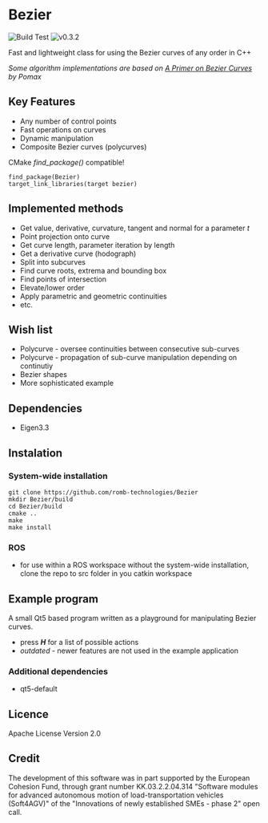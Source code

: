 # Bezier
![Build Test](https://github.com/romb-technologies/Bezier/actions/workflows/build.yml/badge.svg?branch=master)
![v0.3.2](https://img.shields.io/badge/version-0.3.2-blue.svg)

Fast and lightweight class for using the Bezier curves of any order in C++

*Some algorithm implementations are based on [A Primer on Bezier Curves](https://pomax.github.io/bezierinfo/) by Pomax*

## Key Features
- Any number of control points
- Fast operations on curves
- Dynamic manipulation
- Composite Bezier curves (polycurves)

CMake *find_package()* compatible!
```
find_package(Bezier)
target_link_libraries(target bezier)
```

## Implemented methods
- Get value, derivative, curvature, tangent and normal for a parameter *t*
- Point projection onto curve
- Get curve length, parameter iteration by length
- Get a derivative curve (hodograph)
- Split into subcurves
- Find curve roots, extrema and bounding box
- Find points of intersection
- Elevate/lower order
- Apply parametric and geometric continuities
- etc.

## Wish list

- Polycurve - oversee continuities between consecutive sub-curves
- Polycurve - propagation of sub-curve manipulation depending on continutiy
- Bezier shapes
- More sophisticated example

## Dependencies
- Eigen3.3

## Instalation
### System-wide installation
```
git clone https://github.com/romb-technologies/Bezier
mkdir Bezier/build
cd Bezier/build
cmake ..
make
make install
```
### ROS
- for use within a ROS workspace without the system-wide installation, clone the repo to src folder in you catkin workspace 

## Example program
A small Qt5 based program written as a playground for manipulating Bezier curves.
- press *__H__* for a list of possible actions
- *outdated* - newer features are not used in the example application

### Additional dependencies
- qt5-default 

## Licence
Apache License Version 2.0

## Credit

The development of this software was in part supported by the European Cohesion Fund, through grant number KK.03.2.2.04.314 "Software modules for advanced autonomous motion of load-transportation vehicles (Soft4AGV)" of the "Innovations of newly established SMEs - phase 2" open call.
